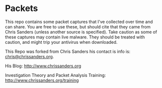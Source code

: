 # Packets

This repo contains some packet captures that I've collected over time and can share. You are free to use these, but should cite that they came from Chris Sanders (unless another source is specified). Take caution as some of these captures may contain live malware. They should be treated with caution, and might trip your antivirus when downloaded. 

This Repo was forked from Chris Sanders his contact is info is: chris@chrissanders.org.

His Blog: http://www.chrissanders.org

Investigation Theory and Packet Analysis Training: http://www.chrissanders.org/training
